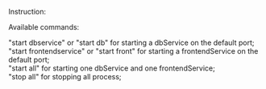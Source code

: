 Instruction:

Available commands:

"start dbservice" or "start db" for starting a dbService on the default port;  
"start frontendservice" or "start front" for starting a frontendService on the default port;  
"start all" for starting one dbService and one frontendService;  
"stop all" for stopping all process;